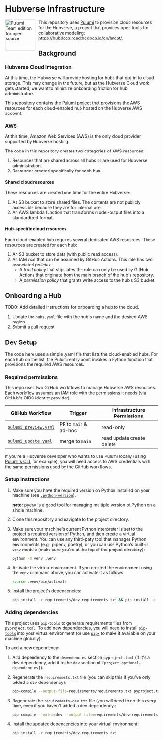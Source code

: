 # Hubverse Infrastructure


<img src="https://www.pulumi.com/images/pricing/team-oss.svg" alt="Pulumi Team edition for open source" style="width:100px; float: left; margin-right: 10px;"/>

This repository uses [Pulumi](https://www.pulumi.com/) to provision cloud resources for the Hubverse, a project that provides open tools for collaborative modeling:
https://hubdocs.readthedocs.io/en/latest/.

## Background

### Hubverse Cloud Integration

At this time, the Hubverse will provide hosting for hubs that opt-in to cloud storage. This may change in the future, but as the Hubverse Cloud work gets started, we want to minimize onboarding friction for hub administrators.

This repository contains the [Pulumi](https://www.pulumi.com/) project that provisions the AWS resources for each cloud-enabled hub hosted on the Hubverse AWS account.


### AWS

At this time, Amazon Web Services (AWS) is the only cloud provider supported by Hubverse hosting.

The code in this repository creates two categories of AWS resources:
1. Resources that are shared across all hubs or are used for Hubverse administration.
2. Resources created specifically for each hub.

#### Shared cloud resources

These resources are created one time for the entire Hubverse:

1. As S3 bucket to store shared files. The contents are not publicly accessible because they are for internal use.
2. An AWS lambda function that transforms model-output files into a standardized format.

#### Hub-specific cloud resources

Each cloud-enabled hub requires several dedicated AWS resources. These resources are created for each hub:

1. An S3 bucket to store data (with public read access).
2. An IAM _role_ that can be assumed by GitHub Actions. This role has two associated _policies_:
    - A _trust policy_ that stipulates the role can only be used by GitHub Actions that originate from the main branch of the hub's repository.
    - A _permission policy_ that grants write access to the hub's S3 bucket.


## Onboarding a Hub

TODO: Add detailed instructions for onboarding a hub to the cloud.
1. Update the `hubs.yaml` file with the hub's name and the desired AWS region.
2.  Submit a pull request

## Dev Setup

The code here uses a simple .yaml file that lists the cloud-enabled hubs. For each hub on the list, the Pulumi entry point invokes a Python function that provisions the required AWS resources.

### Required permissions

This repo uses two GitHub workflows to manage Hubverse AWS resources. Each workflow assumes an IAM role with the permissions it needs (via GitHub's OIDC identity provider).

| GitHub Workflow                                                 | Trigger                | Infrastructure Permissions  |
| --------------------------------------------------------------- | ---------------------- | --------------------------- |
| [`pulumi_preview.yaml`](.github/workflows/pulumi_preview.yaml)  | PR to `main` & ad-hoc  | read-only                   |
| [`pulumi_update.yaml`](.github/workflows/pulumi_update.yaml)    | merge to `main`        | read update create delete   |


If you're a Hubverse developer who wants to use Pulumi locally (using [Pulumi's CLI](https://www.pulumi.com/docs/cli/), for example), you will need access to AWS credentials with the same permissions used by the GitHub workflows.

### Setup instructions

1. Make sure you have the required version on Python installed on your machine (see [`.python-version`](.python-version)).

    **note:** [pyenv](https://github.com/pyenv/pyenv) is a good tool for managing multiple version of Python on a single machine.

2. Clone this repository and navigate to the project directory.

3. Make sure your machine's current Python interpreter is set to the project's required version of Python, and then create a virtual environment. You can use any third-paty tool that manages Python environments (e.g., pipenv, poetry), or you can use Python's built-in `venv` module (make sure you're at the top of the project directory):
    ```bash
    python -m venv .venv
    ```

4. Activate the virtual environment. If you created the environment using the `venv` command above, you can activate it as follows:
    ```bash
    source .venv/bin/activate
    ```

5. Install the project's dependencies:
    ```bash
    pip install -r requirements/dev-requirements.txt && pip install -e .
    ```


### Adding dependencies

This project uses `pip-tools` to generate requirements files from `pyproject.toml`.  To add new dependencies, you will need to install [`pip-tools`](https://pip-tools.readthedocs.io/en/latest/) into your virtual environment (or use [`pipx`](https://github.com/pypa/pipx) to make it available on your machine globally).

To add a new dependency:

1. Add dependency to the `dependencies` section `pyproject.toml` (if it's a dev dependency, add it to the `dev` section of `[project.optional-dependencies]`).

2. Regenerate the `requirements.txt` file (you can skip this if you've only added a dev dependency):
    ```bash
    pip-compile --output-file=requirements/requirements.txt pyproject.toml
    ```

3. Regenerate the `requirements-dev.txt` file (you will need to do this every time, even if you haven't added a dev dependency):
    ```bash
    pip-compile --extra=dev --output-file=requirements/dev-requirements.txt pyproject.toml
    ```

4. Install the updated dependencies into your virtual environment:
    ```bash
    pip install -r requirements/dev-requirements.txt
    ```
